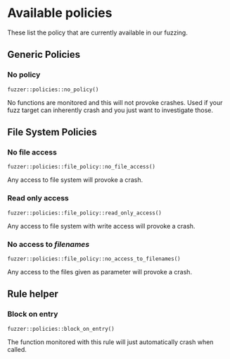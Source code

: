 # Available policies

These list the policy that are currently available in our fuzzing.

## Generic Policies

### No policy

`fuzzer::policies::no_policy()`

No functions are monitored and this will not provoke crashes.
Used if your fuzz target can inherently crash and you just want to investigate those.

## File System Policies

### No file access

`fuzzer::policies::file_policy::no_file_access()`

Any access to file system will provoke a crash.

### Read only access

`fuzzer::policies::file_policy::read_only_access()`

Any access to file system with write access will provoke a crash.

### No access to _filenames_

`fuzzer::policies::file_policy::no_access_to_filenames()`

Any access to the files given as parameter will provoke a crash.

## Rule helper

### Block on entry

`fuzzer::policies::block_on_entry()`

The function monitored with this rule will just automatically crash when called.

